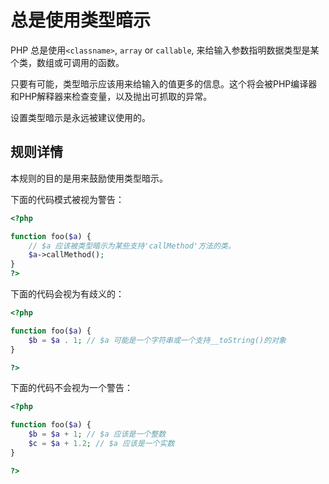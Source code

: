 <!-- 最佳实践 -->
# 总是使用类型暗示

PHP 总是使用`<classname>`, `array` or `callable`, 来给输入参数指明数据类型是某个类，数组或可调用的函数。

只要有可能，类型暗示应该用来给输入的值更多的信息。这个将会被PHP编译器和PHP解释器来检查变量，以及抛出可抓取的异常。

设置类型暗示是永远被建议使用的。

## 规则详情

本规则的目的是用来鼓励使用类型暗示。

下面的代码模式被视为警告：

```php
<?php

function foo($a) {
	// $a 应该被类型暗示为某些支持'callMethod'方法的类。
	$a->callMethod();
}
?>
```

下面的代码会视为有歧义的：

```php
<?php

function foo($a) {
	$b = $a . 1; // $a 可能是一个字符串或一个支持__toString()的对象
}

?>
```

下面的代码不会视为一个警告：

```php
<?php

function foo($a) {
	$b = $a + 1; // $a 应该是一个整数
	$c = $a + 1.2; // $a 应该是一个实数
}

?>
```

<!--
### 选择

## 什么时候不使用它

## 进一步的阅读
-->

